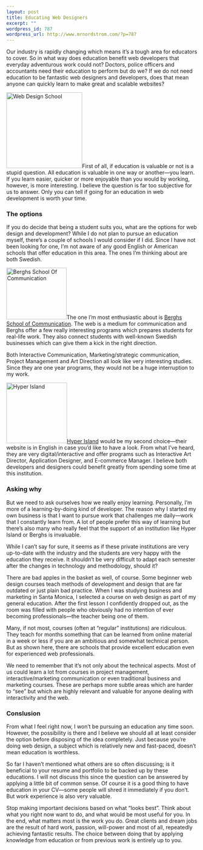 ```yaml
--- 
layout: post
title: Educating Web Designers
excerpt: ""
wordpress_id: 787
wordpress_url: http://www.mrnordstrom.com/?p=787
---
```

<p>Our industry is rapidly changing which means it&rsquo;s a tough area for educators to cover. So in what way does education benefit web developers that everyday adventurous work could not? Doctors, police officers and accountants need their education to perform but do we? If we do not need education to be fantastic web designers and developers, does that mean anyone can quickly learn to make great and scalable websites?</p>
<!--more-->

<p><a href="http://www.idsgn.org/posts/design-school-confidential/" class="imagelink"><img src="http://www.mrnordstrom.com/wp-content/uploads/2010/03/Image1-300x179.jpg" alt="Web Design School" title="Web Design School" width="200" class="alignright size-medium wp-image-791" /></a>First of all, if education is valuable or not is a stupid question. All education is valuable in one way or another&mdash;you learn. If you learn easier, quicker or more enjoyable than you would by working, however, is more interesting. I believe the question is far too subjective for us to answer. Only you can tell if going for an education in web development is worth your time.</p>

<h3>The options</h3>

<p>If you do decide that being a student suits you, what are the options for web design and development? While I do not plan to pursue an education myself, there&rsquo;s a couple of schools I would consider if I did. Since I have not been looking for one, I&rsquo;m not aware of any good English or American schools that offer education in this area. The ones I&rsquo;m thinking about are both Swedish.</p>

<p><a href="http://www.berghs.se/" class="imagelink"><img src="http://www.mrnordstrom.com/wp-content/uploads/2010/03/Berghs-School-Of-Communication.png" alt="Berghs School Of Communication" title="Berghs School Of Communication" width="159" height="136" class="alignright size-full wp-image-800" /></a>The one I&rsquo;m most enthusiastic about is <a href="http://www.berghs.se/">Berghs School of Communication</a>. The web is a medium for communication and Berghs offer a few really interesting programs which prepares students for real-life work. They also connect students with well-known Swedish businesses which can give them a kick in the right direction.</p>

<p>Both Interactive Communication, Marketing/strategic communication, Project Management and Art Direction all look like very interesting studies. Since they are one year programs, they would not be a huge interruption to my work.</p> 

<p><a href="http://www.hyperisland.se" class="imagelink"><img src="http://www.mrnordstrom.com/wp-content/uploads/2010/03/Home-_-Hyper-Island.png" alt="Hyper Island" title="Hyper Island" width="160" class="alignright size-full wp-image-806" /></a><a href="http://www.hyperisland.se/">Hyper Island</a> would be my second choice&mdash;their website is in English in case you&rsquo;d like to have a look. From what I&rsquo;ve heard, they are very digital/interactive and offer programs such as Interactive Art Director, Application Designer, and E-commerce Manager. I believe both developers and designers could benefit greatly from spending some time at this institution.</p>

<h3>Asking why</h3>

<p>But we need to ask ourselves how we really enjoy learning. Personally, I&rsquo;m more of a learning-by-doing kind of developer. The reason why I started my own business is that I want to pursue work that challenges me daily&mdash;work that I constantly learn from. A lot of people prefer this way of learning but there&rsquo;s also many who really feel that the support of an institution like Hyper Island or Berghs is invaluable.</p>

<p>While I can&rsquo;t say for sure, it seems as if these private institutions are very up-to-date with the industry and the students are very happy with the education they receive. It shouldn&rsquo;t be very difficult to adapt each semester after the changes in technology and methodology, should it?</p>

<p>There are bad apples in the basket as well, of course. Some beginner web design courses teach methods of development and design that are far outdated or just plain bad practice. When I was studying business and marketing in Santa Monica, I selected a course on web design as part of my general education. After the first lesson I confidently dropped out, as the room was filled with people who obviously had no intention of ever becoming professionals&mdash;the teacher being one of them.</p>

<p>Many, if not most, courses (often at &ldquo;regular&rdquo; institutions) are ridiculous. They teach for months something that can be learned from online material in a week or less if you are an ambitious and somewhat technical person. But as shown here, there are schools that provide excellent education even for experienced web professionals.</p>

<p>We need to remember that it&rsquo;s not only about the technical aspects. Most of us could learn a lot from courses in project management, interactive/marketing communication or even traditional business and marketing courses. These are perhaps more subtle areas which are harder to &ldquo;see&rdquo; but which are highly relevant and valuable for anyone dealing with interactivity and the web.</p>

<h3>Conslusion</h3>

<p>From what I feel right now, I won&rsquo;t be pursuing an education any time soon. However, the possibility is there and I believe we should all at least consider the option before disposing of the idea completely. Just because you&rsquo;re doing web design, a subject which is relatively new and fast-paced, doesn&rsquo;t mean education is worthless.</p>

<p>So far I haven&rsquo;t mentioned what others are so often discussing; is it beneficial to your resume and portfolio to be backed up by these educations. I will not discuss this since the question can be answered by applying a little bit of common sense. Of course it is a good thing to have education in your CV&mdash;some people will shred it immediately if you don&rsquo;t. But work experience is also very valuable.</p>

<p>Stop making important decisions based on what &ldquo;looks best&rdquo;. Think about what you right now want to do, and what would be most useful for you. In the end, what matters most is the work you do. Great clients and dream jobs are the result of hard work, passion, will-power and most of all, repeatedly achieving fantastic results. The choice between doing that by applying knowledge from education or from previous work is entirely up to you.</p>
